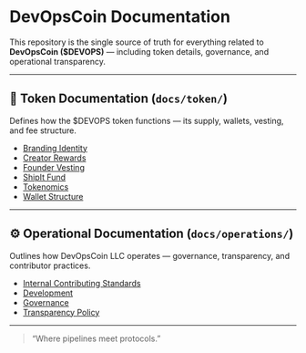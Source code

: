 # DevOpsCoin Documentation

This repository is the single source of truth for everything related to **DevOpsCoin ($DEVOPS)** — including token details, governance, and operational transparency.

---

## 📘 Token Documentation (`docs/token/`)

Defines how the $DEVOPS token functions — its supply, wallets, vesting, and fee structure.

- [Branding Identity](./token/BRANDING_IDENTITY.md)
- [Creator Rewards](./token/CREATOR_REWARDS.md)
- [Founder Vesting](./token/FOUNDER_VESTING.md)
- [ShipIt Fund](./token/SHIPIT_FUND.md)
- [Tokenomics](./token/TOKENOMICS.md)
- [Wallet Structure](./token/WALLET_STRUCTURE.md)

---

## ⚙️ Operational Documentation (`docs/operations/`)

Outlines how DevOpsCoin LLC operates — governance, transparency, and contributor practices.

- [Internal Contributing Standards](./operations/CONTRIBUTING_INTERNAL.md)
- [Development](./operations/DEVELOPMENT.md)
- [Governance](./operations/GOVERNANCE.md)
- [Transparency Policy](./operations/TRANSPARENCY.md)

---

> “Where pipelines meet protocols.”
